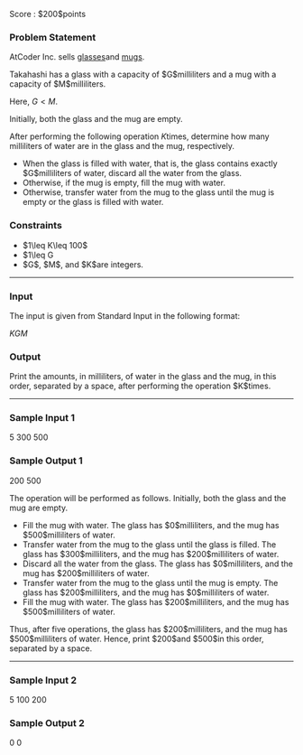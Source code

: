 
<div>

<span>

<span>

<p>
Score : $200$points
</p>

<div>

<section>

### **Problem Statement**

<p>
AtCoder Inc. sells <a href="https://suzuri.jp/AtCoder/5510290/water-glass/m/clear">glasses</a>and <a href="https://suzuri.jp/AtCoder/5510290/mug/m/white">mugs</a>.
</p>

<p>
Takahashi has a glass with a capacity of $G$milliliters and a mug with a capacity of $M$milliliters.

Here, $G<M$.
</p>

<p>
Initially, both the glass and the mug are empty.

After performing the following operation $K$times, determine how many milliliters of water are in the glass and the mug, respectively.
</p>

<ul>

<li>
When the glass is filled with water, that is, the glass contains exactly $G$milliliters of water, discard all the water from the glass.
</li>

<li>
Otherwise, if the mug is empty, fill the mug with water.
</li>

<li>
Otherwise, transfer water from the mug to the glass until the mug is empty or the glass is filled with water.
</li>

</ul>

</section>

</div>

<div>

<section>

### **Constraints**

<ul>

<li>
$1\leq K\leq 100$
</li>

<li>
$1\leq G<M\leq 1000$
</li>

<li>
$G$, $M$, and $K$are integers.
</li>

</ul>

</section>

</div>

---

<div>

<div>

<section>

### **Input**

<p>
The input is given from Standard Input in the following format:
</p>

<div>

$K$$G$$M$
</div>

</section>

</div>

<div>

<section>

### **Output**

<p>
Print the amounts, in milliliters, of water in the glass and the mug, in this order, separated by a space, after performing the operation $K$times.
</p>

</section>

</div>

</div>

---

<div>

<section>

### **Sample Input 1**

<div>

5 300 500

</div>

</section>

</div>

<div>

<section>

### **Sample Output 1**

<div>

200 500

</div>

<p>
The operation will be performed as follows. Initially, both the glass and the mug are empty.
</p>

<ul>

<li>
Fill the mug with water. The glass has $0$milliliters, and the mug has $500$milliliters of water.
</li>

<li>
Transfer water from the mug to the glass until the glass is filled. The glass has $300$milliliters, and the mug has $200$milliliters of water.
</li>

<li>
Discard all the water from the glass. The glass has $0$milliliters, and the mug has $200$milliliters of water.
</li>

<li>
Transfer water from the mug to the glass until the mug is empty. The glass has $200$milliliters, and the mug has $0$milliliters of water.
</li>

<li>
Fill the mug with water. The glass has $200$milliliters, and the mug has $500$milliliters of water.
</li>

</ul>

<p>
Thus, after five operations, the glass has $200$milliliters, and the mug has $500$milliliters of water.
Hence, print $200$and $500$in this order, separated by a space.
</p>

</section>

</div>

---

<div>

<section>

### **Sample Input 2**

<div>

5 100 200

</div>

</section>

</div>

<div>

<section>

### **Sample Output 2**

<div>

0 0

</div>

</section>

</div>

</span>

</span>

</div>
